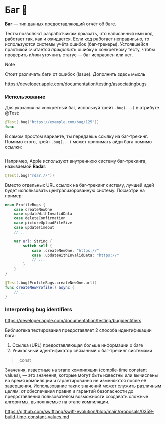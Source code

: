 # Баг 🐞

**Баг** — тип данных предоставляющий отчёт об баге.

Тесты позволяют разработчикам доказать, что написанный ими код работает так, как и ожидается. Если код работает неправильно, то используются системы учёта ошибок (баг-трекеры). Устоявшейся практикой считается *прикрепить* ошибку к конкретному тесту, чтобы проверить и/или уточнить статус — баг исправлен или нет.

>[!NOTE]
> Стоит различать баги от ошибок (Issue). Дополнить здесь мысль

https://developer.apple.com/documentation/testing/associatingbugs

### Использование

Для указания на конкретный баг, используй трейт `.bug(...)` в атрибуте @Test:

```swift
@Test(.bug("https://example.com/bug/125"))
func 
```

В самом простом варианте, ты передаешь ссылку на баг-трекинг. Помимо этого, трейт `.bug(...)` может принимать айди бага помимо ссылки:

```swift

```

Например, Apple используют внутреннюю систему баг-трекинга, называемой **Radar**:

```swift
@Test(.bug("rdar://"))
```

Вместо отдельных URL ссылок на баг-трекинг систему, лучшей идей будет использовать централизорованную систему. Посмотри на пример:

```swift
enum ProfileBugs {
    case createNewOne
    case updateWithInvalidData
    case deleteConfirmation
    case pictureUploadFileSize
    case updateTimeout
    // ...

    var url: String {
        switch self {
            case .createNewOne: "https://"
            case .updateWithInvalidData: "https://"
            // ...
        }
    }
}
```

```swift
@Test(.bug(ProfileBugs.createNewOne.url))
func createNewProfile() async {
    // ...
}
```

### Interpreting bug identifiers

https://developer.apple.com/documentation/testing/bugidentifiers

Библиотека тестирования предоставляет 2 способа идентификации бага:

1. Ссылка (URL) предоставляющая больше информации о баге
2. Уникальный идентификатор связанный с баг-трекинг системами


> _const

Значения, известные на этапе компиляции (compile-time constant values), — это значения, которые могут быть известны или вычислены во время компиляции и гарантированно не изменяются после её завершения. Использование таких значений может служить различным целям: от обеспечения правил и гарантий безопасности до предоставления пользователям возможности создавать сложные алгоритмы, выполняемые на этапе компиляции.

https://github.com/swiftlang/swift-evolution/blob/main/proposals/0359-build-time-constant-values.md
